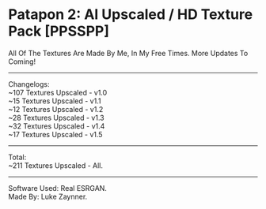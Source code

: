 # Patapon 2: AI Upscaled / HD Texture Pack [PPSSPP]
All Of The Textures Are Made By Me, In My Free Times. More Updates To Coming!

--------------------------------------------------

Changelogs:   
~107 Textures Upscaled - v1.0   
~15 Textures Upscaled - v1.1    
~12 Textures Upscaled - v1.2    
~28 Textures Upscaled - v1.3    
~32 Textures Upscaled - v1.4    
~17 Textures Upscaled - v1.5

--------------------------------------------------

Total:  
~211 Textures Upscaled - All.

--------------------------------------------------

Software Used: Real ESRGAN.   
Made By: Luke Zaynner.
